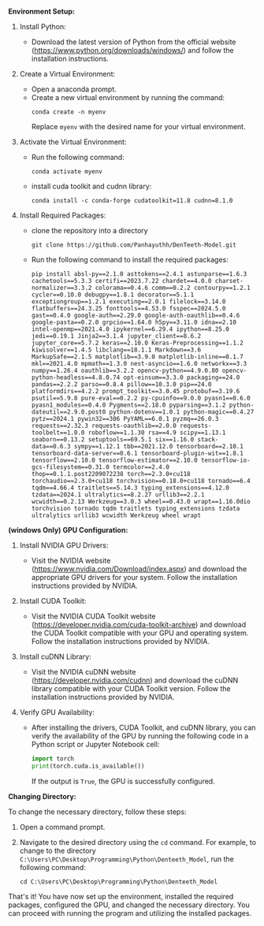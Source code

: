 **Environment Setup:**

1. Install Python:
    - Download the latest version of Python from the official website (https://www.python.org/downloads/windows/) and follow the installation instructions.

2. Create a Virtual Environment:
    - Open a anaconda prompt.
    - Create a new virtual environment by running the command:
      ```
      conda create -n myenv
      ```
      Replace `myenv` with the desired name for your virtual environment.

3. Activate the Virtual Environment:
    - Run the following command:
      ```
      conda activate myenv
      ```
    - install cuda toolkit and cudnn library:
        ```
        conda install -c conda-forge cudatoolkit=11.8 cudnn=8.1.0
        ```

4. Install Required Packages:
    - clone the repository into a directory
      ```
      git clone https://github.com/Panhayuthh/DenTeeth-Model.git
      ```
    - Run the following command to install the required packages:
      ```
      pip install absl-py==2.1.0 asttokens==2.4.1 astunparse==1.6.3 cachetools==5.3.3 certifi==2023.7.22 chardet==4.0.0 charset-normalizer==3.3.2 colorama==0.4.6 comm==0.2.2 contourpy==1.2.1 cycler==0.10.0 debugpy==1.8.1 decorator==5.1.1 exceptiongroup==1.2.1 executing==2.0.1 filelock==3.14.0 flatbuffers==24.3.25 fonttools==4.53.0 fsspec==2024.5.0 gast==0.4.0 google-auth==2.29.0 google-auth-oauthlib==0.4.6 google-pasta==0.2.0 grpcio==1.64.0 h5py==3.11.0 idna==2.10 intel-openmp==2021.4.0 ipykernel==6.29.4 ipython==8.25.0 jedi==0.19.1 Jinja2==3.1.4 jupyter_client==8.6.2 jupyter_core==5.7.2 keras==2.10.0 Keras-Preprocessing==1.1.2 kiwisolver==1.4.5 libclang==18.1.1 Markdown==3.6 MarkupSafe==2.1.5 matplotlib==3.9.0 matplotlib-inline==0.1.7 mkl==2021.4.0 mpmath==1.3.0 nest-asyncio==1.6.0 networkx==3.3 numpy==1.26.4 oauthlib==3.2.2 opencv-python==4.9.0.80 opencv-python-headless==4.8.0.74 opt-einsum==3.3.0 packaging==24.0 pandas==2.2.2 parso==0.8.4 pillow==10.3.0 pip==24.0 platformdirs==4.2.2 prompt_toolkit==3.0.45 protobuf==3.19.6 psutil==5.9.8 pure-eval==0.2.2 py-cpuinfo==9.0.0 pyasn1==0.6.0 pyasn1_modules==0.4.0 Pygments==2.18.0 pyparsing==3.1.2 python-dateutil==2.9.0.post0 python-dotenv==1.0.1 python-magic==0.4.27 pytz==2024.1 pywin32==306 PyYAML==6.0.1 pyzmq==26.0.3 requests==2.32.3 requests-oauthlib==2.0.0 requests-toolbelt==1.0.0 roboflow==1.1.30 rsa==4.9 scipy==1.13.1 seaborn==0.13.2 setuptools==69.5.1 six==1.16.0 stack-data==0.6.3 sympy==1.12.1 tbb==2021.12.0 tensorboard==2.10.1 tensorboard-data-server==0.6.1 tensorboard-plugin-wit==1.8.1 tensorflow==2.10.0 tensorflow-estimator==2.10.0 tensorflow-io-gcs-filesystem==0.31.0 termcolor==2.4.0 thop==0.1.1.post2209072238 torch==2.3.0+cu118 torchaudio==2.3.0+cu118 torchvision==0.18.0+cu118 tornado==6.4 tqdm==4.66.4 traitlets==5.14.3 typing_extensions==4.12.0 tzdata==2024.1 ultralytics==8.2.27 urllib3==2.2.1 wcwidth==0.2.13 Werkzeug==3.0.3 wheel==0.43.0 wrapt==1.16.0dio torchvision tornado tqdm traitlets typing_extensions tzdata ultralytics urllib3 wcwidth Werkzeug wheel wrapt
      ```

**(windows Only) GPU Configuration:**

1. Install NVIDIA GPU Drivers:
    - Visit the NVIDIA website (https://www.nvidia.com/Download/index.aspx) and download the appropriate GPU drivers for your system. Follow the installation instructions provided by NVIDIA.

2. Install CUDA Toolkit:
    - Visit the NVIDIA CUDA Toolkit website (https://developer.nvidia.com/cuda-toolkit-archive) and download the CUDA Toolkit compatible with your GPU and operating system. Follow the installation instructions provided by NVIDIA.

3. Install cuDNN Library:
    - Visit the NVIDIA cuDNN website (https://developer.nvidia.com/cudnn) and download the cuDNN library compatible with your CUDA Toolkit version. Follow the installation instructions provided by NVIDIA.

4. Verify GPU Availability:
    - After installing the drivers, CUDA Toolkit, and cuDNN library, you can verify the availability of the GPU by running the following code in a Python script or Jupyter Notebook cell:
      ```python
      import torch
      print(torch.cuda.is_available())
      ```
      If the output is `True`, the GPU is successfully configured.

**Changing Directory:**

To change the necessary directory, follow these steps:

1. Open a command prompt.

2. Navigate to the desired directory using the `cd` command. For example, to change to the directory `C:\Users\PC\Desktop\Programming\Python\Denteeth_Model`, run the following command:
    ```
    cd C:\Users\PC\Desktop\Programming\Python\Denteeth_Model
    ```

That's it! You have now set up the environment, installed the required packages, configured the GPU, and changed the necessary directory. You can proceed with running the program and utilizing the installed packages.
